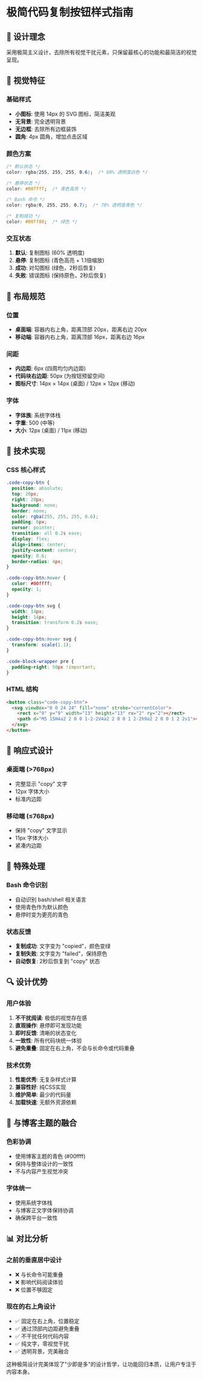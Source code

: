 # 极简代码复制按钮样式指南

## 🎯 设计理念

采用极简主义设计，去除所有视觉干扰元素，只保留最核心的功能和最简洁的视觉呈现。

## 📝 视觉特征

### 基础样式
- **小图标**: 使用 14px 的 SVG 图标，简洁美观
- **无背景**: 完全透明背景
- **无边框**: 去除所有边框装饰
- **圆角**: 4px 圆角，增加点击区域

### 颜色方案
```css
/* 默认状态 */
color: rgba(255, 255, 255, 0.6);  /* 60% 透明度白色 */

/* 悬停状态 */
color: #00ffff;  /* 青色高亮 */

/* Bash 命令 */
color: rgba(0, 255, 255, 0.7);  /* 70% 透明度青色 */

/* 复制成功 */
color: #00ff80;  /* 绿色 */
```

### 交互状态
1. **默认**: 复制图标 (60% 透明度)
2. **悬停**: 复制图标 (青色高亮 + 1.1倍缩放)
3. **成功**: 对勾图标 (绿色，2秒后恢复)
4. **失败**: 错误图标 (保持原色，2秒后恢复)

## 🎨 布局规范

### 位置
- **桌面端**: 容器内右上角，距离顶部 20px，距离右边 20px
- **移动端**: 容器内右上角，距离顶部 16px，距离右边 16px

### 间距
- **内边距**: 6px (四周均匀内边距)
- **代码块右边距**: 50px (为按钮预留空间)
- **图标尺寸**: 14px × 14px (桌面) / 12px × 12px (移动)

### 字体
- **字体族**: 系统字体栈
- **字重**: 500 (中等)
- **大小**: 12px (桌面) / 11px (移动)

## 🔧 技术实现

### CSS 核心样式
```css
.code-copy-btn {
  position: absolute;
  top: 20px;
  right: 20px;
  background: none;
  border: none;
  color: rgba(255, 255, 255, 0.6);
  padding: 6px;
  cursor: pointer;
  transition: all 0.2s ease;
  display: flex;
  align-items: center;
  justify-content: center;
  opacity: 0.6;
  border-radius: 4px;
}

.code-copy-btn:hover {
  color: #00ffff;
  opacity: 1;
}

.code-copy-btn svg {
  width: 14px;
  height: 14px;
  transition: transform 0.2s ease;
}

.code-copy-btn:hover svg {
  transform: scale(1.1);
}

.code-block-wrapper pre {
  padding-right: 50px !important;
}
```

### HTML 结构
```html
<button class="code-copy-btn">
  <svg viewBox="0 0 24 24" fill="none" stroke="currentColor">
    <rect x="9" y="9" width="13" height="13" rx="2" ry="2"></rect>
    <path d="M5 15H4a2 2 0 0 1-2-2V4a2 2 0 0 1 2-2h9a2 2 0 0 1 2 2v1"></path>
  </svg>
</button>
```

## 📱 响应式设计

### 桌面端 (>768px)
- 完整显示 "copy" 文字
- 12px 字体大小
- 标准内边距

### 移动端 (≤768px)
- 保持 "copy" 文字显示
- 11px 字体大小
- 紧凑内边距

## 🎪 特殊处理

### Bash 命令识别
- 自动识别 bash/shell 相关语言
- 使用青色作为默认颜色
- 悬停时变为更亮的青色

### 状态反馈
- **复制成功**: 文字变为 "copied"，颜色变绿
- **复制失败**: 文字变为 "failed"，保持原色
- **自动恢复**: 2秒后恢复到 "copy" 状态

## 🔍 设计优势

### 用户体验
1. **不干扰阅读**: 极低的视觉存在感
2. **直观操作**: 悬停即可发现功能
3. **即时反馈**: 清晰的状态变化
4. **一致性**: 所有代码块统一体验
5. **避免重叠**: 固定在右上角，不会与长命令或代码重叠

### 技术优势
1. **性能优秀**: 无复杂样式计算
2. **兼容性好**: 纯CSS实现
3. **维护简单**: 最少的代码量
4. **加载快速**: 无额外资源依赖

## 🎨 与博客主题的融合

### 色彩协调
- 使用博客主题的青色 (#00ffff)
- 保持与整体设计的一致性
- 不与内容产生视觉冲突

### 字体统一
- 使用系统字体栈
- 与博客正文字体保持协调
- 确保跨平台一致性

## 📊 对比分析

### 之前的垂直居中设计
- ❌ 与长命令可能重叠
- ❌ 影响代码阅读体验
- ❌ 位置不够固定

### 现在的右上角设计
- ✅ 固定在右上角，位置稳定
- ✅ 通过顶部内边距避免重叠
- ✅ 不干扰任何代码内容
- ✅ 纯文字，零视觉干扰
- ✅ 透明背景，完美融合

这种极简设计完美体现了"少即是多"的设计哲学，让功能回归本质，让用户专注于内容本身。